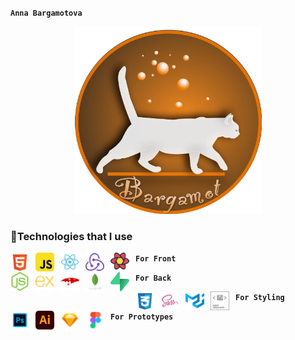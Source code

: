 **`Anna Bargamotova`**

<div align="center">
<!-- ![logo](/logo/Cat_logo.png) -->
  <img src="/logo/Cat_logo.png" width="300" height="300"/>
</div>


### 🧰Technologies that I use 

**`For Front`**
<img align="left" alt="sign" width="30" style="padding-right:10px" src="/icons/html.svg"/>
<img align="left" alt="sign" width="30" style="padding-right:10px" src="/icons/javascript.svg"/>
<img align="left" alt="sign" width="30" style="padding-right:10px" src="/icons/react.svg"/>
<img align="left" alt="sign" width="30" style="padding-right:10px" src="/icons/redux.svg"/>
<img align="left" alt="sign" width="30" style="padding-right:10px" src="/icons/react-query.svg"/>


  

 **`For Back`**
<img align="left" alt="sign" width="30" style="padding-right:10px" src="/icons/nodejs.svg"/>
<img align="left" alt="sign" width="30" style="padding-right:10px" src="/icons/express.svg"/>
<img align="left" alt="sign" width="30" style="padding-right:10px" src="/icons/mongoose.svg"/>
<img align="left" alt="sign" width="30" style="padding-right:10px" src="/icons/mongo.svg"/>
<img align="left" alt="sign" width="30" style="padding-right:10px" src="/icons/supabase.svg"/>

  
  
**`For Styling`**
  <img align="left" alt="sign" width="30" style="padding-right:10px" src="/icons/css.svg"/>
  <img align="left" alt="sign" width="30" style="padding-right:10px" src="/icons/sass.svg"/>
  <img align="left" alt="sign" width="30" style="padding-right:10px" src="/icons/materialui.svg"/>
  <img align="left" alt="sign" width="30" style="padding-right:10px" src="/icons/styled.svg"/>
  
 
 **`For Prototypes`**
  <img align="left" alt="sign" width="30" style="padding-right:10px" src="/icons/photoshop.svg"/>
  <img align="left" alt="sign" width="30" style="padding-right:10px" src="/icons/adobe.svg"/>
  <img align="left" alt="sign" width="30" style="padding-right:10px" src="/icons/sketch.svg"/>
  <img align="left" alt="sign" width="30" style="padding-right:10px" src="/icons/figma.svg"/>
<br/>
<!--
**Bargamotova/Bargamotova** is a ✨ _special_ ✨ repository because its `README.md` (this file) appears on your GitHub profile.

Here are some ideas to get you started:

- 🔭 I’m currently working on ...
- 🌱 I’m currently learning ...
- 👯 I’m looking to collaborate on ...
- 🤔 I’m looking for help with ...
- 💬 Ask me about ...
- 📫 How to reach me: ...
- 😄 Pronouns: ...
- ⚡ Fun fact: ...
-->
